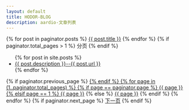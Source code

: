 ```yaml
---
layout: default
title: HODOR-BLOG
description: aardio-文章列表
---
```

{% for post in paginator.posts %}
    <a href="{{ post.url }}">{{ post.title }}</a>
{% endfor %}
{% if paginator.total_pages > 1 %}
分页
{% endif %}
<ul>
  {% for post in site.posts %}
    <li>
      <a href="/aardio{{ post.url }}">{{ post.description }}--{{ post.url }}</a>
    </li>
  {% endfor %}
</ul>
{% if paginator.previous_page %}
    <a href="{{ paginator.previous_page_path | prepend: site.baseurl | replace: '//', '/' }}"上一页</a>
{% endif %}
{% for page in (1..paginator.total_pages) %}
    {% if page == paginator.page %}
      <span class="active">{{ page }}</span>
    {% elsif page == 1 %}
      <a href="{{ '/index.html' | prepend: site.baseurl | replace: '//', '/' }}">{{ page }}</a>
    {% else %}
      <a href="{{ site.paginate_path | prepend: site.baseurl | replace: '//', '/' | replace: ':num', page }}">{{ page }}</a>
    {% endif %}
{% endfor %}
{% if paginator.next_page %}
    <a href="{{ paginator.next_page_path | prepend: site.baseurl | replace: '//', '/' }}">下一页</a>
{% endif %}
